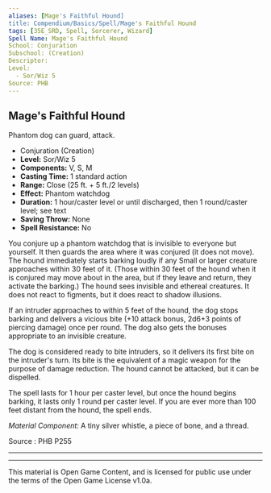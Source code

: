 ```yaml
---
aliases: [Mage's Faithful Hound]
title: Compendium/Basics/Spell/Mage's Faithful Hound
tags: [35E_SRD, Spell, Sorcerer, Wizard]
Spell Name: Mage's Faithful Hound
School: Conjuration
Subschool: (Creation)
Descriptor: 
Level:
  - Sor/Wiz 5
Source: PHB
---
```



## Mage's Faithful Hound

Phantom dog can guard, attack.

*   Conjuration (Creation)
*   **Level:** Sor/Wiz 5
*   **Components:** V, S, M
*   **Casting Time:** 1 standard action
*   **Range:** Close (25 ft. + 5 ft./2 levels)
*   **Effect:** Phantom watchdog
*   **Duration:** 1 hour/caster level or until discharged, then 1 round/caster level; see text
*   **Saving Throw:** None
*   **Spell Resistance:** No

<p>You conjure up a phantom watchdog that is invisible to everyone but yourself. It then guards the area where it was conjured (it does not move). The hound immediately starts barking loudly if any Small or larger creature approaches within 30 feet of it. (Those within 30 feet of the hound when it is conjured may move about in the area, but if they leave and return, they activate the barking.) The hound sees invisible and ethereal creatures. It does not react to figments, but it does react to shadow illusions.</p><p>If an intruder approaches to within 5 feet of the hound, the dog stops barking and delivers a vicious bite (+10 attack bonus, 2d6+3 points of piercing damage) once per round. The dog also gets the bonuses appropriate to an invisible creature.</p><p>The dog is considered ready to bite intruders, so it delivers its first bite on the intruder's turn. Its bite is the equivalent of a magic weapon for the purpose of damage reduction. The hound cannot be attacked, but it can be dispelled.</p><p>The spell lasts for 1 hour per caster level, but once the hound begins barking, it lasts only 1 round per caster level. If you are ever more than 100 feet distant from the hound, the spell ends.</p><p><i>Material Component:</i> A tiny silver whistle, a piece of bone, and a thread.</p>

Source : PHB P255

---

---

This material is Open Game Content, and is licensed for public use under
the terms of the Open Game License v1.0a.
